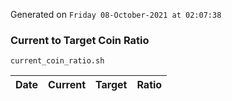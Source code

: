 Generated on `Friday 08-October-2021 at 02:07:38`

### Current to Target Coin Ratio
`current_coin_ratio.sh`

Date|Current|Target|Ratio
---|---|---|---
